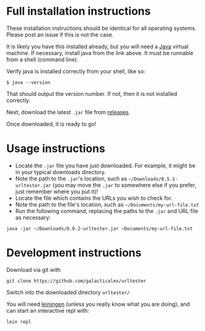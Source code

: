 <!-- SPDX-FileCopyrightText: 2021 Orcro Ltd. team@orcro.co.uk -->
<!-- -->
<!-- SPDX-License-Identifier: Apache-2.0 -->

# Full installation instructions

These installation instructions should be identical for all operating systems. Please post an issue if this is not the case.

It is likely you have this installed already, but you will need a [Java](https://java.com/en/download) virtual machine. If necessary, install java from the link above. It must be runnable from a shell (command line).

Verify java is installed correctly from your shell, like so:

`$ java --version`

That should output the version number. If not, then it is not installed correctly.

Next, download the latest `.jar` file from [releases](https://github.com/galacticalex/urltester/tree/master/release). 

Once downloaded, it is ready to go!

# Usage instructions

- Locate the `.jar` file you have just downloaded. For example, it might be in your typical downloads directory.
- Note the path to the `.jar`'s location, such as `~/Downloads/0.5.1-urltester.jar` (you may move the `.jar` to somewhere else if you prefer, just remember where you put it)!
- Locate the file which contains the URLs you wish to check for.
- Note the path to the file's location, such as `~/Documents/my-url-file.txt`
- Run the following command, replacing the paths to the `.jar` and URL file as necessary:

`java -jar ~/Downloads/0.0.2-urltester.jar ~Documents/my-url-file.txt`

# Development instructions

Download via git with 

`git clone https://github.com/galacticalex/urltester`

Switch into the downloaded directory `urltester/`

You will need [leiningen](https://leiningen.org/) (unless you really know what you are doing), and can start an interactive repl with:

`lein repl`
